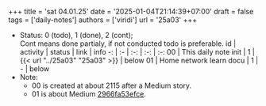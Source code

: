 +++
title = 'sat 04.01.25'
date = '2025-01-04T21:14:39+07:00'
draft = false
tags = ['daily-notes']
authors = ['viridi']
url = '25a03'
+++
<!--more-->

+ Status: 0 (todo), 1 (done), 2 (cont); \
  Cont means done partialy, if not conducted todo is preferable.
id | activity | status | link | info
-: | :- | :-: | :-: | :-:
00 | This daily note init   | 1 | {{< url "../25a03" "25a03" >}} | below
01 | Home network learn docu | 1 | - | below
+ Note:
  - 00 is created at about 2115 after a Medium story.
  - 01 is about Medium [2966fa53efce](https://medium.com/p/2966fa53efce).
